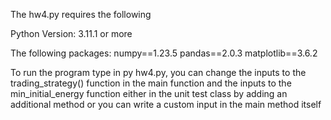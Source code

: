 The hw4.py requires the following

Python Version: 3.11.1 or more

The following packages:
numpy==1.23.5
pandas==2.0.3
matplotlib==3.6.2

To run the program type in py hw4.py, you can change the inputs to the trading_strategy() function in the main function and the inputs to the min_initial_energy function either in the unit test class by adding an additional method or you can write a custom input in the main method itself



